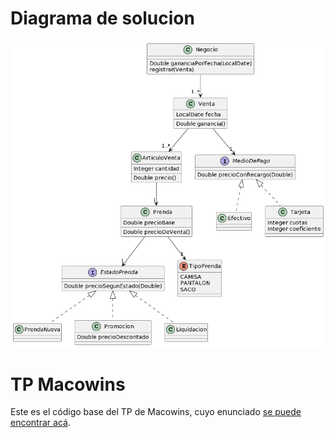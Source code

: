 Diagrama de solucion
====================

![UML](macowins_diagrama.png)

TP Macowins
===========

Este es el código base del TP de Macowins, cuyo enunciado [se puede encontrar acá](https://docs.google.com/document/d/1mjWKl9YH9Bb39iIUl1bQj_xhx_-CjCAMpcAXRqKhVjU/edit#heading=h.ijowozxsedv6).